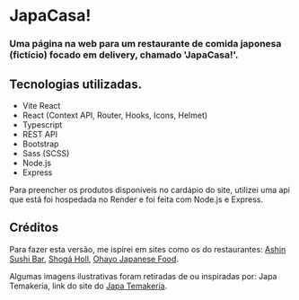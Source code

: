# JapaCasa!

### Uma página na web para um restaurante de comida japonesa (fictício) focado em delivery, chamado 'JapaCasa!'.

## Tecnologias utilizadas.

-   Vite React
-   React (Context API, Router, Hooks, Icons, Helmet)
-   Typescript
-   REST API
-   Bootstrap
-   Sass (SCSS)
-   Node.js
-   Express

Para preencher os produtos disponíveis no cardápio do site, utilizei uma api que está foi hospedada no Render e foi feita com Node.js e Express.

## Créditos

Para fazer esta versão, me ispirei em sites como os do restaurantes: [Ashin Sushi Bar](https://anshinsushibar.com.br), [Shogá Holl](https://www.shogaholl.com.br), [Ohayo Japanese Food](https://ohayojapanesefood.com.br).

Algumas imagens ilustrativas foram retiradas de ou inspiradas por: Japa Temakeria, link do site do [Japa Temakeria](https://japatemakeria.com.br/cardapio/categoria/combinados/).
